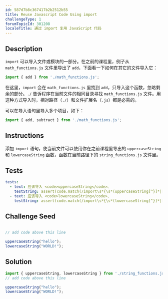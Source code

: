 ```yaml
---
id: 587d7b8c367417b2b2512b55
title: Reuse Javascript Code Using import
challengeType: 1
forumTopicId: 301208
localeTitle: 通过 import 复用 JavaScript 代码
---
```


## Description
<section id='description'>
<code>import</code> 可以导入文件或模块的一部分。在之前的课程里，例子从 <code>math_functions.js</code> 文件里导出了 <code>add</code>，下面看一下如何在其它的文件导入它：

```js
import { add } from './math_functions.js';
```

在这里，<code>import</code> 会在 <code>math_functions.js</code> 里找到 <code>add</code>，只导入这个函数，忽略剩余的部分。<code>./</code> 告诉程序在当前文件的相同目录寻找 <code>math_functions.js</code> 文件。用这种方式导入时，相对路径（<code>./</code>）和文件扩展名（<code>.js</code>）都是必需的。

可以在导入语句里导入多个项目，如下：

```js
import { add, subtract } from './math_functions.js';
```

</section>

## Instructions
<section id='instructions'>
添加 <code>import</code> 语句，使当前文件可以使用你在之前课程里导出的 <code>uppercaseString</code> 和 <code>lowercaseString</code> 函数，函数在当前路径下的 <code>string_functions.js</code> 文件里。
</section>

## Tests
<section id='tests'>

```yml
tests:
  - text: 应该导入 <code>uppercaseString</code>、
    testString: assert(code.match(/import\s*{\s*(uppercaseString[^}]*|[^,]*,\s*uppercaseString\s*)}\s+from\s+('|")\.\/string_functions\.js\2/g));
  - text: 应该导入 <code>lowercaseString</code>、
    testString: assert(code.match(/import\s*{\s*(lowercaseString[^}]*|[^,]*,\s*lowercaseString\s*)}\s+from\s+('|")\.\/string_functions\.js\2/g));
```

</section>

## Challenge Seed
<section id='challengeSeed'>
<div id='js-seed'>

```js
  
// add code above this line

uppercaseString("hello");
lowercaseString("WORLD!");
```

</div>
</section>

## Solution
<section id='solution'>

```js
import { uppercaseString, lowercaseString } from './string_functions.js';
// add code above this line

uppercaseString("hello");
lowercaseString("WORLD!");
```

</section>
